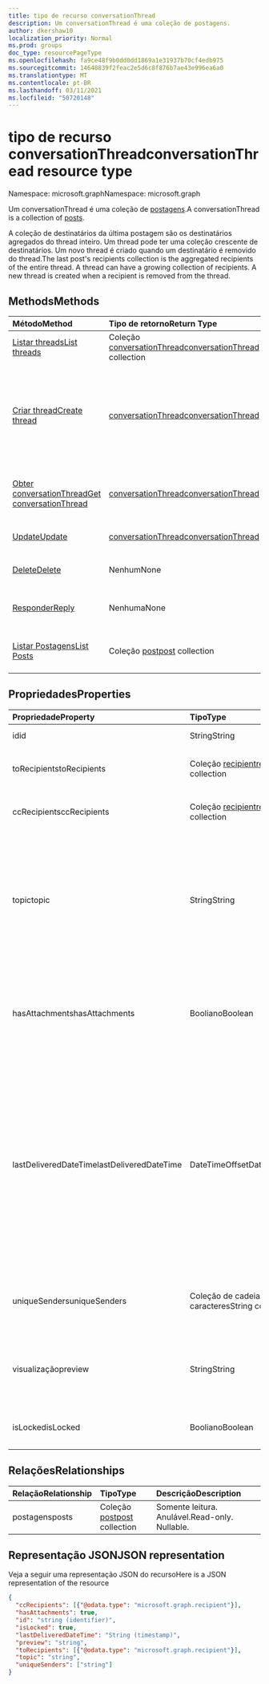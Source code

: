 ```yaml
---
title: tipo de recurso conversationThread
description: Um conversationThread é uma coleção de postagens.
author: dkershaw10
localization_priority: Normal
ms.prod: groups
doc_type: resourcePageType
ms.openlocfilehash: fa9ce48f9b0dd0dd1869a1e31937b70cf4edb975
ms.sourcegitcommit: 14648839f2feac2e5d6c8f876b7ae43e996ea6a0
ms.translationtype: MT
ms.contentlocale: pt-BR
ms.lasthandoff: 03/11/2021
ms.locfileid: "50720148"
---
```

# <a name="conversationthread-resource-type"></a><span data-ttu-id="40b97-103">tipo de recurso conversationThread</span><span class="sxs-lookup"><span data-stu-id="40b97-103">conversationThread resource type</span></span>

<span data-ttu-id="40b97-104">Namespace: microsoft.graph</span><span class="sxs-lookup"><span data-stu-id="40b97-104">Namespace: microsoft.graph</span></span>

<span data-ttu-id="40b97-105">Um conversationThread é uma coleção de [postagens](post.md).</span><span class="sxs-lookup"><span data-stu-id="40b97-105">A conversationThread is a collection of [posts](post.md).</span></span>

<span data-ttu-id="40b97-p101">A coleção de destinatários da última postagem são os destinatários agregados do thread inteiro. Um thread pode ter uma coleção crescente de destinatários. Um novo thread é criado quando um destinatário é removido do thread.</span><span class="sxs-lookup"><span data-stu-id="40b97-p101">The last post's recipients collection is the aggregated recipients of the entire thread. A thread can have a growing collection of recipients. A new thread is created when a recipient is removed from the thread.</span></span>

## <a name="methods"></a><span data-ttu-id="40b97-109">Methods</span><span class="sxs-lookup"><span data-stu-id="40b97-109">Methods</span></span>

| <span data-ttu-id="40b97-110">Método</span><span class="sxs-lookup"><span data-stu-id="40b97-110">Method</span></span>       | <span data-ttu-id="40b97-111">Tipo de retorno</span><span class="sxs-lookup"><span data-stu-id="40b97-111">Return Type</span></span>  |<span data-ttu-id="40b97-112">Descrição</span><span class="sxs-lookup"><span data-stu-id="40b97-112">Description</span></span>|
|:---------------|:--------|:----------|
|[<span data-ttu-id="40b97-113">Listar threads</span><span class="sxs-lookup"><span data-stu-id="40b97-113">List threads</span></span>](../api/group-list-threads.md) | <span data-ttu-id="40b97-114">Coleção [conversationThread](conversationthread.md)</span><span class="sxs-lookup"><span data-stu-id="40b97-114">[conversationThread](conversationthread.md) collection</span></span> |<span data-ttu-id="40b97-115">Obter todos os threads de um grupo.</span><span class="sxs-lookup"><span data-stu-id="40b97-115">Get all the threads of a group.</span></span>|
|[<span data-ttu-id="40b97-116">Criar thread</span><span class="sxs-lookup"><span data-stu-id="40b97-116">Create thread</span></span>](../api/group-post-threads.md) | [<span data-ttu-id="40b97-117">conversationThread</span><span class="sxs-lookup"><span data-stu-id="40b97-117">conversationThread</span></span>](conversationthread.md) |<span data-ttu-id="40b97-p102">Inicie uma nova conversa criando primeiro um thread. Uma nova conversa, thread de conversas e posts são criados no grupo.</span><span class="sxs-lookup"><span data-stu-id="40b97-p102">Start a new conversation by first creating a thread. A new conversation, conversation thread, and post are created in the group.</span></span>|
|[<span data-ttu-id="40b97-120">Obter conversationThread</span><span class="sxs-lookup"><span data-stu-id="40b97-120">Get conversationThread</span></span>](../api/conversationthread-get.md) | [<span data-ttu-id="40b97-121">conversationThread</span><span class="sxs-lookup"><span data-stu-id="40b97-121">conversationThread</span></span>](conversationthread.md) |<span data-ttu-id="40b97-122">Obtenha um thread específico pertencente a um grupo.</span><span class="sxs-lookup"><span data-stu-id="40b97-122">Get a specific thread that belongs to a group.</span></span> |
|[<span data-ttu-id="40b97-123">Update</span><span class="sxs-lookup"><span data-stu-id="40b97-123">Update</span></span>](../api/conversationthread-update.md) | [<span data-ttu-id="40b97-124">conversationThread</span><span class="sxs-lookup"><span data-stu-id="40b97-124">conversationThread</span></span>](conversationthread.md)  |<span data-ttu-id="40b97-125">Atualize o objeto conversationThread.</span><span class="sxs-lookup"><span data-stu-id="40b97-125">Update conversationThread object.</span></span> |
|[<span data-ttu-id="40b97-126">Delete</span><span class="sxs-lookup"><span data-stu-id="40b97-126">Delete</span></span>](../api/conversationthread-delete.md) | <span data-ttu-id="40b97-127">Nenhum</span><span class="sxs-lookup"><span data-stu-id="40b97-127">None</span></span> |<span data-ttu-id="40b97-128">Exclua um objeto conversationThread.</span><span class="sxs-lookup"><span data-stu-id="40b97-128">Delete conversationThread object.</span></span> |
|[<span data-ttu-id="40b97-129">Responder</span><span class="sxs-lookup"><span data-stu-id="40b97-129">Reply</span></span>](../api/conversationthread-reply.md)|<span data-ttu-id="40b97-130">Nenhuma</span><span class="sxs-lookup"><span data-stu-id="40b97-130">None</span></span>|<span data-ttu-id="40b97-131">Responda a este thread criando uma nova entidade Post.</span><span class="sxs-lookup"><span data-stu-id="40b97-131">Reply to this thread by creating a new Post entity.</span></span>|
|[<span data-ttu-id="40b97-132">Listar Postagens</span><span class="sxs-lookup"><span data-stu-id="40b97-132">List Posts</span></span>](../api/conversationthread-list-posts.md) |<span data-ttu-id="40b97-133">Coleção [post](post.md)</span><span class="sxs-lookup"><span data-stu-id="40b97-133">[post](post.md) collection</span></span>| <span data-ttu-id="40b97-134">Obtenha as postagens do thread especificado.</span><span class="sxs-lookup"><span data-stu-id="40b97-134">Get the posts of the specified thread.</span></span> |

## <a name="properties"></a><span data-ttu-id="40b97-135">Propriedades</span><span class="sxs-lookup"><span data-stu-id="40b97-135">Properties</span></span>
| <span data-ttu-id="40b97-136">Propriedade</span><span class="sxs-lookup"><span data-stu-id="40b97-136">Property</span></span>              | <span data-ttu-id="40b97-137">Tipo</span><span class="sxs-lookup"><span data-stu-id="40b97-137">Type</span></span>                                 | <span data-ttu-id="40b97-138">Descrição</span><span class="sxs-lookup"><span data-stu-id="40b97-138">Description</span></span>                                                                                                                                                                                      |
|:----------------------|:-------------------------------------|:-------------------------------------------------------------------------------------------------------------------------------------------------------------------------------------------------|
| <span data-ttu-id="40b97-139">id</span><span class="sxs-lookup"><span data-stu-id="40b97-139">id</span></span>                    | <span data-ttu-id="40b97-140">String</span><span class="sxs-lookup"><span data-stu-id="40b97-140">String</span></span>                               | <span data-ttu-id="40b97-141">Somente leitura.</span><span class="sxs-lookup"><span data-stu-id="40b97-141">Read-only.</span></span>                                                                                                                                                                                       |
| <span data-ttu-id="40b97-142">toRecipients</span><span class="sxs-lookup"><span data-stu-id="40b97-142">toRecipients</span></span>          | <span data-ttu-id="40b97-143">Coleção [recipient](recipient.md)</span><span class="sxs-lookup"><span data-stu-id="40b97-143">[recipient](recipient.md) collection</span></span> | <span data-ttu-id="40b97-144">Os destinatários Para: do thread.</span><span class="sxs-lookup"><span data-stu-id="40b97-144">The To: recipients for the thread.</span></span>                                                                                                                                                               |
| <span data-ttu-id="40b97-145">ccRecipients</span><span class="sxs-lookup"><span data-stu-id="40b97-145">ccRecipients</span></span>          | <span data-ttu-id="40b97-146">Coleção [recipient](recipient.md)</span><span class="sxs-lookup"><span data-stu-id="40b97-146">[recipient](recipient.md) collection</span></span> | <span data-ttu-id="40b97-147">Os destinatários Cc: do thread.</span><span class="sxs-lookup"><span data-stu-id="40b97-147">The Cc: recipients for the thread.</span></span>                                                                                                                                                               |
| <span data-ttu-id="40b97-148">topic</span><span class="sxs-lookup"><span data-stu-id="40b97-148">topic</span></span>                 | <span data-ttu-id="40b97-149">String</span><span class="sxs-lookup"><span data-stu-id="40b97-149">String</span></span>                               | <span data-ttu-id="40b97-p103">O tópico da conversa. Essa propriedade pode ser definida quando a conversa é criada, mas não pode ser atualizada.</span><span class="sxs-lookup"><span data-stu-id="40b97-p103">The topic of the conversation. This property can be set when the conversation is created, but it cannot be updated.</span></span>                                                                              |
| <span data-ttu-id="40b97-152">hasAttachments</span><span class="sxs-lookup"><span data-stu-id="40b97-152">hasAttachments</span></span>        | <span data-ttu-id="40b97-153">Booliano</span><span class="sxs-lookup"><span data-stu-id="40b97-153">Boolean</span></span>                              | <span data-ttu-id="40b97-154">Indica se qualquer uma das postagens neste thread tem pelo menos um anexo.</span><span class="sxs-lookup"><span data-stu-id="40b97-154">Indicates whether any of the posts within this thread has at least one attachment.</span></span>                                                                                                               |
| <span data-ttu-id="40b97-155">lastDeliveredDateTime</span><span class="sxs-lookup"><span data-stu-id="40b97-155">lastDeliveredDateTime</span></span> | <span data-ttu-id="40b97-156">DateTimeOffset</span><span class="sxs-lookup"><span data-stu-id="40b97-156">DateTimeOffset</span></span>                       | <span data-ttu-id="40b97-157">O tipo Timestamp representa informações de data e hora usando o formato ISO 8601 e está sempre no horário UTC.</span><span class="sxs-lookup"><span data-stu-id="40b97-157">The Timestamp type represents date and time information using ISO 8601 format and is always in UTC time.</span></span> <span data-ttu-id="40b97-158">Por exemplo, meia-noite UTC em 1 de janeiro de 2014 é `2014-01-01T00:00:00Z`</span><span class="sxs-lookup"><span data-stu-id="40b97-158">For example, midnight UTC on Jan 1, 2014 is `2014-01-01T00:00:00Z`</span></span> |
| <span data-ttu-id="40b97-159">uniqueSenders</span><span class="sxs-lookup"><span data-stu-id="40b97-159">uniqueSenders</span></span>         | <span data-ttu-id="40b97-160">Coleção de cadeias de caracteres</span><span class="sxs-lookup"><span data-stu-id="40b97-160">String collection</span></span>                    | <span data-ttu-id="40b97-161">Todos os usuários que enviaram uma mensagem para este thread.</span><span class="sxs-lookup"><span data-stu-id="40b97-161">All the users that sent a message to this thread.</span></span>                                                                                                                                                |
| <span data-ttu-id="40b97-162">visualização</span><span class="sxs-lookup"><span data-stu-id="40b97-162">preview</span></span>               | <span data-ttu-id="40b97-163">String</span><span class="sxs-lookup"><span data-stu-id="40b97-163">String</span></span>                               | <span data-ttu-id="40b97-164">Um breve resumo do corpo da postagem mais recente nesta conversa.</span><span class="sxs-lookup"><span data-stu-id="40b97-164">A short summary from the body of the latest post in this conversation.</span></span>                                                                                                                           |
| <span data-ttu-id="40b97-165">isLocked</span><span class="sxs-lookup"><span data-stu-id="40b97-165">isLocked</span></span>              | <span data-ttu-id="40b97-166">Booliano</span><span class="sxs-lookup"><span data-stu-id="40b97-166">Boolean</span></span>                              | <span data-ttu-id="40b97-167">Indica se o thread está bloqueado.</span><span class="sxs-lookup"><span data-stu-id="40b97-167">Indicates if the thread is locked.</span></span>                                                                                                                                                               |

## <a name="relationships"></a><span data-ttu-id="40b97-168">Relações</span><span class="sxs-lookup"><span data-stu-id="40b97-168">Relationships</span></span>
| <span data-ttu-id="40b97-169">Relação</span><span class="sxs-lookup"><span data-stu-id="40b97-169">Relationship</span></span> | <span data-ttu-id="40b97-170">Tipo</span><span class="sxs-lookup"><span data-stu-id="40b97-170">Type</span></span>   |<span data-ttu-id="40b97-171">Descrição</span><span class="sxs-lookup"><span data-stu-id="40b97-171">Description</span></span>|
|:---------------|:--------|:----------|
|<span data-ttu-id="40b97-172">postagens</span><span class="sxs-lookup"><span data-stu-id="40b97-172">posts</span></span>|<span data-ttu-id="40b97-173">Coleção [post](post.md)</span><span class="sxs-lookup"><span data-stu-id="40b97-173">[post](post.md) collection</span></span>| <span data-ttu-id="40b97-p105">Somente leitura. Anulável.</span><span class="sxs-lookup"><span data-stu-id="40b97-p105">Read-only. Nullable.</span></span>|

## <a name="json-representation"></a><span data-ttu-id="40b97-176">Representação JSON</span><span class="sxs-lookup"><span data-stu-id="40b97-176">JSON representation</span></span>

<span data-ttu-id="40b97-177">Veja a seguir uma representação JSON do recurso</span><span class="sxs-lookup"><span data-stu-id="40b97-177">Here is a JSON representation of the resource</span></span>

<!--{
  "blockType": "resource",
  "optionalProperties": [
    "posts"
  ],
  "keyProperty": "id",
  "baseType": "microsoft.graph.entity",
  "@odata.type": "microsoft.graph.conversationThread",
  "@odata.annotations": [
    {
      "property": "posts",
      "capabilities": {
        "changeTracking": false,
        "deletable": false,
        "insertable": false,
        "searchable": false,
        "updatable": false
      }
    }
  ]
}-->

```json
{
  "ccRecipients": [{"@odata.type": "microsoft.graph.recipient"}],
  "hasAttachments": true,
  "id": "string (identifier)",
  "isLocked": true,
  "lastDeliveredDateTime": "String (timestamp)",
  "preview": "string",
  "toRecipients": [{"@odata.type": "microsoft.graph.recipient"}],
  "topic": "string",
  "uniqueSenders": ["string"]
}

```


<!-- uuid: 8fcb5dbc-d5aa-4681-8e31-b001d5168d79
2015-10-25 14:57:30 UTC -->
<!-- {
  "type": "#page.annotation",
  "description": "conversationThread resource",
  "keywords": "",
  "section": "documentation",
  "tocPath": ""
}-->

